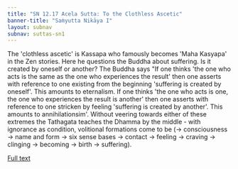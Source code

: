 ```yaml
---
title: "SN 12.17 Acela Sutta: To the Clothless Ascetic"
banner-title: "Saṁyutta Nikāya I" 
layout: subnav 
subnav: suttas-sn1
---
```


The 'clothless ascetic' is Kassapa who famously becomes 'Maha Kasyapa' in the Zen stories. Here he questions the Buddha about suffering. Is it created by oneself or another? The Buddha says "If one thinks 'the one who acts is the same as the one who experiences the result' then one asserts with reference to one existing from the beginning 'suffering is created by oneself'. This amounts to eternalism. If one thinks 'the one who acts is one, the one who experiences the result is another' then one asserts with reference to one stricken by feeling 'suffering is created by another'. This amounts to annihilationsim'. Without veering towards either of these extremes the Tathagata teaches the Dhamma by the middle - with ignorance as condition, volitional formations come to be (-> consciousness -> name and form -> six sense bases -> contact -> feeling -> craving -> clinging -> becoming -> birth -> suffering).

[Full text](https://www.dhammatalks.org/suttas/SN/SN12_17.html)
